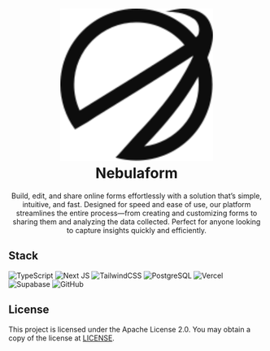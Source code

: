 <h1 align="center">
  <img src="./public//logo.svg" height="300" width="300" alt="Nebulaform" /><br>
  Nebulaform
</h1>

<p align="center">
  Build, edit, and share online forms effortlessly with a solution that’s simple, intuitive, and fast. Designed for speed and ease of use, our platform streamlines the entire process—from creating and customizing forms to sharing them and analyzing the data collected. Perfect for anyone looking to capture insights quickly and efficiently.
</p>

## Stack

![TypeScript](https://img.shields.io/badge/TypeScript-007ACC.svg?style=for-the-badge&logo=TypeScript&logoColor=white)
![Next JS](https://img.shields.io/badge/Next-black?style=for-the-badge&logo=next.js&logoColor=white)
![TailwindCSS](https://img.shields.io/badge/tailwindcss-38B2AC.svg?style=for-the-badge&logo=tailwind-css&logoColor=white)
![PostgreSQL](https://img.shields.io/badge/PostgreSQL-316192?style=for-the-badge&logo=postgresql&logoColor=white)
![Vercel](https://img.shields.io/badge/vercel-000000.svg?style=for-the-badge&logo=vercel&logoColor=white)
![Supabase](https://img.shields.io/badge/Supabase-181818?style=for-the-badge&logo=supabase&logoColor=3ecf8e)
![GitHub](https://img.shields.io/badge/GitHub-100000?style=for-the-badge&logo=github&logoColor=white)

## License

This project is licensed under the Apache License 2.0. You may obtain a copy of the license at [LICENSE](https://www.apache.org/licenses/LICENSE-2.0).
